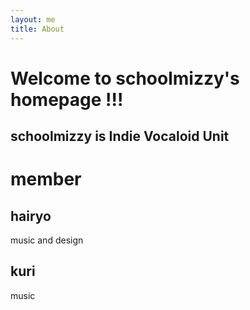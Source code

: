 ```yaml
---
layout: me
title: About
---
```

# Welcome to schoolmizzy's homepage !!!
## schoolmizzy is Indie Vocaloid Unit

# member

## hairyo
music and design

## kuri
music